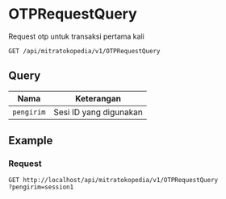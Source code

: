 # OTPRequestQuery

Request otp untuk transaksi pertama kali

```
GET /api/mitratokopedia/v1/OTPRequestQuery
```

## Query

| Nama       | Keterangan             |
| ---------- | ---------------------- |
| `pengirim` | Sesi ID yang digunakan |

## Example

### Request

```
GET http://localhost/api/mitratokopedia/v1/OTPRequestQuery
?pengirim=session1
```
